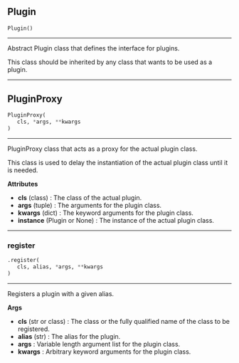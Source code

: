 #


## Plugin
```python 
Plugin()
```


---
Abstract Plugin class that defines the interface for plugins.

This class should be inherited by any class that wants to be used as a plugin.

----


## PluginProxy
```python 
PluginProxy(
   cls, *args, **kwargs
)
```


---
PluginProxy class that acts as a proxy for the actual plugin class.

This class is used to delay the instantiation of the actual plugin class until it is needed.


**Attributes**

* **cls** (class) : The class of the actual plugin.
* **args** (tuple) : The arguments for the plugin class.
* **kwargs** (dict) : The keyword arguments for the plugin class.
* **instance** (Plugin or None) : The instance of the actual plugin class.


----


### register
```python
.register(
   cls, alias, *args, **kwargs
)
```

---
Registers a plugin with a given alias.


**Args**

* **cls** (str or class) : The class or the fully qualified name of the class to be registered.
* **alias** (str) : The alias for the plugin.
* **args**  : Variable length argument list for the plugin class.
* **kwargs**  : Arbitrary keyword arguments for the plugin class.

